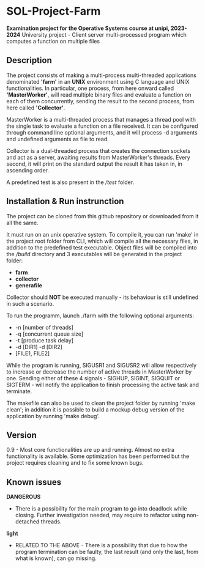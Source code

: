 # SOL-Project-Farm
**Examination project for the Operative Systems course at unipi, 2023-2024**
University project - Client server multi-processed program which computes a function on multiple files

## Description

The project consists of making a multi-process multi-threaded applications denominated **'farm'** in an **UNIX** environment using C language and UNIX functionalities.
In particular, one process, from here onward called **'MasterWorker'**, will read multiple binary files and evaluate a function on each of them concurrently, sending the result to the second process, from here called **'Collector'**.

MasterWorker is a multi-threaded process that manages a thread pool with the single task to evaluate a function on a file received. It can be configured through command line optional arguments, and it will process -d arguments and undefined arguments as file to read.

Collector is a dual-threaded process that creates the connection sockets and act as a server, awaiting results from MasterWorker's threads.
Every second, it will print on the standard output the result it has taken in, in ascending order.

A predefined test is also present in the */test* folder.

## Installation & Run instrunction
The project can be cloned from this github repository or downloaded from it all the same.

It must run on an unix operative system.
To compile it, you can run 'make' in the project root folder from CLI, which will compile all the necessary files, in addition to the predefined test executable.
Object files will be compiled into the */build* directory and 3 executables will be generated in the project folder:
 - **farm**
 - **collector**
 - **generafile**

Collector should **NOT** be executed manually - its behaviour is still undefined in such a scenario.

To run the programm, launch ./farm with the following optional arguments:
 - -n [number of threads]
 - -q [concurrent queue size]
 - -t [produce task delay]
 - -d [DIR1] -d [DIR2]
 - [FILE1, FILE2]

While the program is running, SIGUSR1 and SIGUSR2 will allow respectively to increase or decrease the number of active threads in MasterWorker by one.
Sending either of these 4 signals - SIGHUP, SIGINT, SIGQUIT or SIGTERM - will notify the application to finish processing the active task and terminate.

The makefile can also be used to clean the project folder by running 'make clean'; in addition it is possible to build a mockup debug version of the application by running 'make debug'.

## Version
0.9 - Most core functionalities are up and running. Almost no extra functionality is available.
    Some optimization has been performed but the project requires cleaning and to fix some known bugs.

## Known issues
**DANGEROUS**
 - There is a possibility for the main program to go into deadlock while closing. Further investigation needed, may require to refactor using non-detached threads.

**light**
 - RELATED TO THE ABOVE - There is a possibility that due to how the program termination can be faulty, the last result (and only the last, from what is known), can go missing.